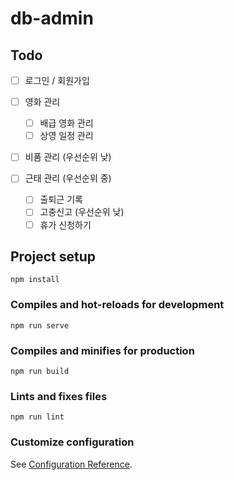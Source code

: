 # db-admin

## Todo

- [ ] 로그인 / 회원가입
- [ ] 영화 관리

  - [ ] 배급 영화 관리
  - [ ] 상영 일정 관리

- [ ] 비품 관리 (우선순위 낮)
- [ ] 근태 관리 (우선순위 중)
  - [ ] 출퇴근 기록
  - [ ] 고충신고 (우선순위 낮)
  - [ ] 휴가 신청하기

## Project setup

```
npm install
```

### Compiles and hot-reloads for development

```
npm run serve
```

### Compiles and minifies for production

```
npm run build
```

### Lints and fixes files

```
npm run lint
```

### Customize configuration

See [Configuration Reference](https://cli.vuejs.org/config/).

